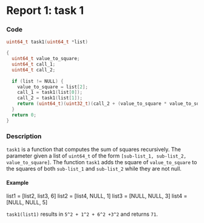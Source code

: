 # Report 1: task 1

### Code
```c
uint64_t task1(uint64_t *list)

{
  uint64_t value_to_square;
  uint64_t call_1;
  uint64_t call_2;
  
  if (list != NULL) {
    value_to_square = list[2];
    call_1 = task1(list[0]);
    call_2 = task1(list[1]);
    return (uint64_t)(uint32_t)(call_2 + (value_to_square * value_to_square) + call_1);
  }
  return 0;
}
```


### Description
`task1` is a function that computes the sum of squares recursively. The parameter given a list of `uint64_t` of the form `[sub-list_1, sub-list_2, value_to_square]`. The function `task1` adds the square of `value_to_square` to the squares of both `sub-list_1` and `sub-list_2` while they are not null.

#### Example
list1 = [list2, list3, 6]
list2 = [list4, NULL, 1]
list3 = [NULL, NULL, 3]
list4 = [NULL, NULL, 5]

`task1(list1)` results in `5^2 + 1^2 + 6^2 +3^2` and returns `71`.